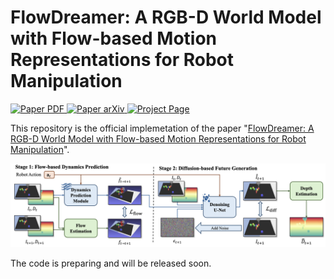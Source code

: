 # FlowDreamer: A RGB-D World Model with Flow-based Motion Representations for Robot Manipulation

<p align="left">
    <a href='https://arxiv.org/'>
      <img src='https://img.shields.io/badge/Paper-PDF-red?style=plastic&logo=adobeacrobatreader&logoColor=red' alt='Paper PDF'>
    </a>
    <a href='https://arxiv.org/'>
      <img src='https://img.shields.io/badge/Paper-arXiv-green?style=plastic&logo=arXiv&logoColor=green' alt='Paper arXiv'>
    </a>
    <a href='https://sharinka0715.github.io/FlowDreamer'>
      <img src='https://img.shields.io/badge/Project-Page-blue?style=plastic&logo=Google%20chrome&logoColor=blue' alt='Project Page'>
    </a>
</p>

This repository is the official implemetation of the paper "[FlowDreamer: A RGB-D World Model with Flow-based Motion Representations for Robot Manipulation](https://arxiv.org/)".

![Overview](./assets/framework.png)

The code is preparing and will be released soon.

<!-- ## Installation

The code has been tested on Ubuntu 22.04, Python 3.12, PyTorch 2.5.1 with CUDA 12.4.

```shell
# The example for Anaconda installation. You can skip them and install on your own environment.
conda create -n flowdm python=3.12
conda install cuda -c nvidia/label/cuda-12.4
conda install pytorch==2.5.1 torchvision==0.20.1 torchaudio==2.5.1 pytorch-cuda=12.4 -c pytorch -c nvidia

# Install xformers and torch-cluster. Their version should match the version of PyTorch.
pip install -U xformers==0.0.29.post1 --index-url https://download.pytorch.org/whl/cu124
pip install torch-cluster -f https://data.pyg.org/whl/torch-2.5.1+cu124.html

pip install diffusers["torch"] transformers opencv-python decord imageio scipy scikit-image lightning wandb wandb[media] ffmpeg piqa lpips pytorch_fid
pip install "moviepy<2" # for wandb save videos
```

## Models

We start to train our FlowDreamer from [Stable Diffusion 2.1 Base](https://huggingface.co/stabilityai/stable-diffusion-2-1-base), you need to download this model and set `--pretrained_path` to the directory of SD 2.1.

Flowdreamer needs a metric depth estimation model to perform autoregressive inference, and we choose [Depth Anything V2 for Metric Depth Estimation](https://github.com/DepthAnything/Depth-Anything-V2/tree/main/metric_depth) and finetune it on our training set to perform metric depth estimation.

We also provide some checkpoints used in our experiments.

| Datasets       | FlowDreamer   | Depth Estimator |
|----------------|---------------|-----------------|
| RT-1 Simpler   | [Download]() | [Download]()     |
| Language Table | [Download]() | [Download]()     |

## Data Preparation

We extract the rigid body transformation from the simulator, and calculate the 3D scene flow during training.

The structure of our dataset is as follows:
```
dataset_root
├── annotation
│   ├── test
│   │   └── 004900.json
│   ├── train
│   └── val
└── videos
    ├── test
    │   └── 004900
    │       ├── 0_depth.png
    │       ├── 1_depth.png
    │       ├── 2_depth.png
    │       ├── ...
    │       ├── intrinsics.txt
    │       ├── mask.npz
    │       ├── pose.txt
    │       ├── rgb.mp4
    │       └── seg_poses.npz
    ├── train
    └── val

```

* **RGB frames** are saved in `.mp4` format.
* **Depth maps** are saved in 16-bit `.png` format.
* **Robot actions** are saved in `.json` format.
* **Intrinsics and extrinsics** are saved in numpy `.txt` format.
* **Segmentation masks and rigid body poses** are saved in `.npz` format.

You can download our example data from [here]().

The detailed dataset information used in our paper is listed in the following table:

| Dataset name     | Height | Width | Action dim |
|------------------|--------|-------|------------|
| RT-1 Simpler     | 256    | 320   | 7          |
| Language Table   | 288    | 512   | 2          |
| VP$^2$ RoboDesk  | 320    | 320   | 5          |
| VP$^2$ Robosuite | 256    | 256   | 4          |

## Usage

To train FlowDreamer, run:

```shell
torchrun --nproc_per_node=8 main.py --dataset_dir /PATH/TO/YOUR/DATASET/ \
  --pretrained_path /PATH/TO/YOUR/SD21/ \
  --depth_est_path /PATH/TO/YOUR/DEPTH_ANYTHING_V2/ \
  --height HEIGHT --width WIDTH --action_dim ACTION_DIM
```

To evaluate FlowDreamer, run:
```shell
python main.py --dataset_dir /PATH/TO/YOUR/DATASET/ \
  --pretrained_path /PATH/TO/YOUR/SD21/ \
  --depth_est_path /PATH/TO/YOUR/DEPTH_ANYTHING_V2/ \
  --height HEIGHT --width WIDTH --action_dim ACTION_DIM \
  --evaluate --eval_length EVAL_LENGTH \
  --ckpt_path /PATH/TO/YOUR/TRAINED_CHECKPOINTS/
```

## Acknowledgement

The training code is mainly based on [huggingface/diffusers](https://github.com/huggingface/diffusers).

The depth estimator code is based on [DepthAnything/Depth-Anything-V2](https://github.com/DepthAnything/Depth-Anything-V2), and we use the `metric_depth` version.

The FID calculation code is based on [mseitzer/pytorch-fid](https://github.com/mseitzer/pytorch-fid), and the FVD calculation code is based on [universome/stylegan-v](https://github.com/universome/stylegan-v).

## Citation

If you find this project useful, please cite our paper as:
```bibtex
```

 -->
